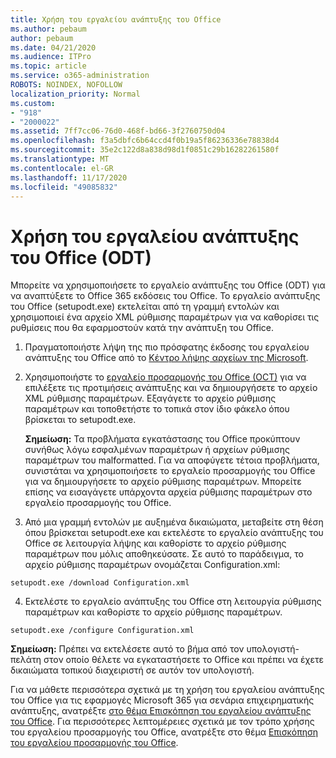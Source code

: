 ```yaml
---
title: Χρήση του εργαλείου ανάπτυξης του Office
ms.author: pebaum
author: pebaum
ms.date: 04/21/2020
ms.audience: ITPro
ms.topic: article
ms.service: o365-administration
ROBOTS: NOINDEX, NOFOLLOW
localization_priority: Normal
ms.custom:
- "918"
- "2000022"
ms.assetid: 7ff7cc06-76d0-468f-bd66-3f2760750d04
ms.openlocfilehash: f3a5dbfc6b64ccd4f0b19a5f86236336e78838d4
ms.sourcegitcommit: 35e2c122d8a838d98d1f0851c29b16282261580f
ms.translationtype: MT
ms.contentlocale: el-GR
ms.lasthandoff: 11/17/2020
ms.locfileid: "49085832"
---
```

# <a name="using-the-office-deployment-tool-odt"></a>Χρήση του εργαλείου ανάπτυξης του Office (ODT)

Μπορείτε να χρησιμοποιήσετε το εργαλείο ανάπτυξης του Office (ODT) για να αναπτύξετε το Office 365 εκδόσεις του Office. Το εργαλείο ανάπτυξης του Office (setupodt.exe) εκτελείται από τη γραμμή εντολών και χρησιμοποιεί ένα αρχείο XML ρύθμισης παραμέτρων για να καθορίσει τις ρυθμίσεις που θα εφαρμοστούν κατά την ανάπτυξη του Office.
  
1. Πραγματοποιήστε λήψη της πιο πρόσφατης έκδοσης του εργαλείου ανάπτυξης του Office από το [Κέντρο λήψης αρχείων της Microsoft](https://go.microsoft.com/fwlink/p/?LinkID=626065).

2. Χρησιμοποιήστε το [εργαλείο προσαρμογής του Office (OCT)](https://config.office.com) για να επιλέξετε τις προτιμήσεις ανάπτυξης και να δημιουργήσετε το αρχείο XML ρύθμισης παραμέτρων. Εξαγάγετε το αρχείο ρύθμισης παραμέτρων και τοποθετήστε το τοπικά στον ίδιο φάκελο όπου βρίσκεται το setupodt.exe.

    **Σημείωση:** Τα προβλήματα εγκατάστασης του Office προκύπτουν συνήθως λόγω εσφαλμένων παραμέτρων ή αρχείων ρύθμισης παραμέτρων του malformatted. Για να αποφύγετε τέτοια προβλήματα, συνιστάται να χρησιμοποιήσετε το εργαλείο προσαρμογής του Office για να δημιουργήσετε το αρχείο ρύθμισης παραμέτρων. Μπορείτε επίσης να εισαγάγετε υπάρχοντα αρχεία ρύθμισης παραμέτρων στο εργαλείο προσαρμογής του Office.

3. Από μια γραμμή εντολών με αυξημένα δικαιώματα, μεταβείτε στη θέση όπου βρίσκεται setupodt.exe και εκτελέστε το εργαλείο ανάπτυξης του Office σε λειτουργία λήψης και καθορίστε το αρχείο ρύθμισης παραμέτρων που μόλις αποθηκεύσατε. Σε αυτό το παράδειγμα, το αρχείο ρύθμισης παραμέτρων ονομάζεται Configuration.xml:

```setupodt.exe /download Configuration.xml```

4. Εκτελέστε το εργαλείο ανάπτυξης του Office στη λειτουργία ρύθμισης παραμέτρων και καθορίστε το αρχείο ρύθμισης παραμέτρων.

```setupodt.exe /configure Configuration.xml```

**Σημείωση:** Πρέπει να εκτελέσετε αυτό το βήμα από τον υπολογιστή-πελάτη στον οποίο θέλετε να εγκαταστήσετε το Office και πρέπει να έχετε δικαιώματα τοπικού διαχειριστή σε αυτόν τον υπολογιστή.

Για να μάθετε περισσότερα σχετικά με τη χρήση του εργαλείου ανάπτυξης του Office για τις εφαρμογές Microsoft 365 για σενάρια επιχειρηματικής ανάπτυξης, ανατρέξτε [στο θέμα Επισκόπηση του εργαλείου ανάπτυξης του Office](https://docs.microsoft.com/deployoffice/overview-office-deployment-tool). Για περισσότερες λεπτομέρειες σχετικά με τον τρόπο χρήσης του εργαλείου προσαρμογής του Office, ανατρέξτε στο θέμα [Επισκόπηση του εργαλείου προσαρμογής του Office](https://docs.microsoft.com/DeployOffice/overview-of-the-office-customization-tool-for-click-to-run).
